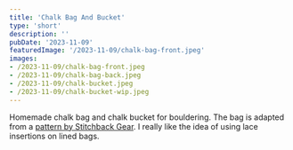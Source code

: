 ```yaml
---
title: 'Chalk Bag And Bucket'
type: 'short'
description: ''
pubDate: '2023-11-09'
featuredImage: '/2023-11-09/chalk-bag-front.jpeg'
images:
- /2023-11-09/chalk-bag-front.jpeg
- /2023-11-09/chalk-bag-back.jpeg
- /2023-11-09/chalk-bucket.jpeg
- /2023-11-09/chalk-bucket-wip.jpeg
---
```

Homemade chalk bag and chalk bucket for bouldering. <!--more--> The bag is 
adapted from a [pattern by Stitchback Gear](https://www.stitchbackgear.com/patterns/stitchback-chalk-bag-pattern). I really like the idea of using lace insertions on
lined bags.

